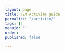 ```yaml
---
layout: page
title: TZM Activism guide
permalink: "/activism/"
tags: []
menuid: ''
order: 
published: false

---
```

